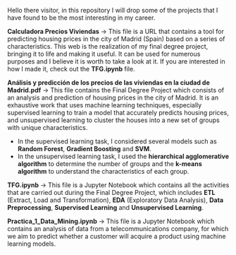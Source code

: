 
Hello there visitor, in this repository I will drop some of the projects that I have found to be the most interesting in my career.

**Calculadora Precios Viviendas** -> This file is a URL that contains a tool for predicting housing prices in the city of Madrid (Spain) based on a series of characteristics. This web is the realization of my final degree project, bringing it to life and making it useful. It can be used for numerous purposes and I believe it is worth to take a look at it. If you are interested in how I made it, check out the **TFG.ipynb** file. 

**Análisis y predicción de los precios de las viviendas en la ciudad de Madrid.pdf** -> This file contains the Final Degree Project which consists of an analysis and prediction of housing prices in the city of Madrid. It is an exhaustive work that uses machine learning techniques, especially supervised learning to train a model that accurately predicts housing prices, and unsupervised learning to cluster the houses into a new set of groups with unique characteristics. 
- In the supervised learning task, I considered several models such as **Random Forest**, **Gradient Boosting** and **SVM**.
- In the unsupervised learning task, I used the **hierarchical agglomerative algorithm** to determine the number of groups and the **k-means algorithm** to understand the characteristics of each group.

**TFG.ipynb** -> This file is a Jupyter Notebook which contains all the activities that are carried out during the Final Degree Project, which includes **ETL** (Extract, Load and Transformation), **EDA** (Exploratory Data Analysis), **Data Preprocessing**, **Supervised Learning** and **Unsupervised Learning**. 

**Practica_1_Data_Mining.ipynb** -> This file is a Jupyter Notebook which contains an analysis of data from a telecommunications company, for which we aim to predict whether a customer will acquire a product using machine learning models.
